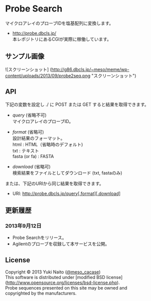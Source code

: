 Probe Search
======================

マイクロアレイのプローブIDを塩基配列に変換します。

+ http://probe.dbcls.jp/  
  本レポジトリにあるCGIが実際に稼働しています。


サンプル画像
-----

![スクリーンショット]
(http://g86.dbcls.jp/~meso/meme/wp-content/uploads/2013/09/probe2seq.png
"スクリーンショット")


API
--------

下記の変数を設定し ./ に POST または GET すると結果を取得できます。

+ *query* (省略不可)  
  マイクロアレイのプローブID。

+ *format* (省略可)  
  設計結果のフォーマット。  
  html  : HTML（省略時のデフォルト)  
  txt   : テキスト  
  fasta (or fa) : FASTA

+ *download* (省略可)  
検索結果をファイルとしてダウンロード (txt, fastaのみ)

または、下記のURIから同じ結果を取得できます。

+ URI: http://probe.dbcls.jp/query[.format][.download]


更新履歴
--------

### 2013年9月12日 ###

+ Probe Searchをリリース。
+ Agilentのプローブを収録して本サービスを公開。


License
--------

Copyright &copy; 2013 Yuki Naito
 ([@meso_cacase](http://twitter.com/meso_cacase))  
This software is distributed under [modified BSD license]
 (http://www.opensource.org/licenses/bsd-license.php).  
Probe sequences presented on this site may be owned and  
 copyrighted by the manufacturers.
